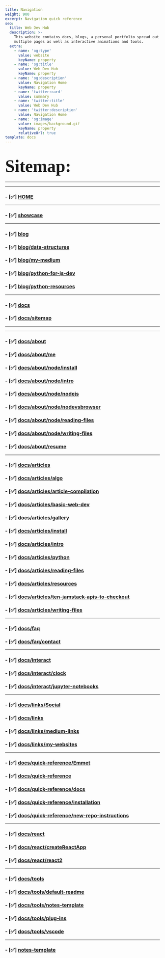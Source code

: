 ```yaml
---
title: Navigation
weight: 900
excerpt: Navigation quick reference
seo:
  title: Web Dev Hub
  description: >-
    This website contains docs, blogs, a personal portfolio spread out across
    multiple pages as well as interactive animations and tools.
  extra:
    - name: 'og:type'
      value: website
      keyName: property
    - name: 'og:title'
      value: Web Dev Hub
      keyName: property
    - name: 'og:description'
      value: Navigation Home
      keyName: property
    - name: 'twitter:card'
      value: summary
    - name: 'twitter:title'
      value: Web Dev Hub
    - name: 'twitter:description'
      value: Navigation Home
    - name: 'og:image'
      value: images/background.gif
      keyName: property
      relativeUrl: true
template: docs
---
```


# <span style="align-self:center;margin:auto; font-family:Papyrus; font-size:2em;">Sitemap:</span>

---

<div id="search"></div>

---

### - [✅] [HOME](https://bgoonz-blog.netlify.app/)

---

### - [✅] [showcase](https://bgoonz-blog.netlify.app/showcase/)

---

### - [✅] [blog](https://bgoonz-blog.netlify.app/blog/)

### - [✅] [blog/data-structures](https://bgoonz-blog.netlify.app/blog/data-structures/)

### - [✅] [blog/my-medium](https://bgoonz-blog.netlify.app/blog/my-medium/)

### - [✅] [blog/python-for-js-dev](https://bgoonz-blog.netlify.app/blog/python-for-js-dev/)

### - [✅] [blog/python-resources](https://bgoonz-blog.netlify.app/blog/python-resources/)

---

### - [✅] [docs](https://bgoonz-blog.netlify.app/docs/)

### - [✅] [docs/sitemap](https://bgoonz-blog.netlify.app/docs/sitemap/)

---

---

### - [✅] [docs/about](https://bgoonz-blog.netlify.app/docs/about/)

### - [✅] [docs/about/me](https://bgoonz-blog.netlify.app/docs/about/me/)

### - [✅] [docs/about/node/install](https://bgoonz-blog.netlify.app/docs/about/node/install/)

### - [✅] [docs/about/node/intro](https://bgoonz-blog.netlify.app/docs/about/node/intro/)

### - [✅] [docs/about/node/nodejs](https://bgoonz-blog.netlify.app/docs/about/node/nodejs/)

### - [✅] [docs/about/node/nodevsbrowser](https://bgoonz-blog.netlify.app/docs/about/node/nodevsbrowser/)

### - [✅] [docs/about/node/reading-files](https://bgoonz-blog.netlify.app/docs/about/node/reading-files/)

### - [✅] [docs/about/node/writing-files](https://bgoonz-blog.netlify.app/docs/about/node/writing-files/)

### - [✅] [docs/about/resume](https://bgoonz-blog.netlify.app/docs/about/resume/)

---

### - [✅] [docs/articles](https://bgoonz-blog.netlify.app/docs/articles/)

### - [✅] [docs/articles/algo](https://bgoonz-blog.netlify.app/docs/articles/algo/)

### - [✅] [docs/articles/article-compilation](https://bgoonz-blog.netlify.app/docs/articles/article-compilation/)

### - [✅] [docs/articles/basic-web-dev](https://bgoonz-blog.netlify.app/docs/articles/basic-web-dev/)

### - [✅] [docs/articles/gallery](https://bgoonz-blog.netlify.app/docs/articles/gallery/)

### - [✅] [docs/articles/install](https://bgoonz-blog.netlify.app/docs/articles/install/)

### - [✅] [docs/articles/intro](https://bgoonz-blog.netlify.app/docs/articles/intro/)

### - [✅] [docs/articles/python](https://bgoonz-blog.netlify.app/docs/articles/python/)

### - [✅] [docs/articles/reading-files](https://bgoonz-blog.netlify.app/docs/articles/reading-files/)

### - [✅] [docs/articles/resources](https://bgoonz-blog.netlify.app/docs/articles/resources/)

### - [✅] [docs/articles/ten-jamstack-apis-to-checkout](https://bgoonz-blog.netlify.app/docs/articles/ten-jamstack-apis-to-checkout/)

### - [✅] [docs/articles/writing-files](https://bgoonz-blog.netlify.app/docs/articles/writing-files/)

---

### - [✅] [docs/faq](https://bgoonz-blog.netlify.app/docs/faq/)

### - [✅] [docs/faq/contact](https://bgoonz-blog.netlify.app/docs/faq/contact/)

---

### - [✅] [docs/interact](https://bgoonz-blog.netlify.app/docs/interact/)

### - [✅] [docs/interact/clock](https://bgoonz-blog.netlify.app/docs/interact/clock/)

### - [✅] [docs/interact/jupyter-notebooks](https://bgoonz-blog.netlify.app/docs/interact/jupyter-notebooks/)

---

### - [✅] [docs/links/Social](https://bgoonz-blog.netlify.app/docs/links/Social/)

### - [✅] [docs/links](https://bgoonz-blog.netlify.app/docs/links/)

### - [✅] [docs/links/medium-links](https://bgoonz-blog.netlify.app/docs/links/medium-links/)

### - [✅] [docs/links/my-websites](https://bgoonz-blog.netlify.app/docs/links/my-websites/)

---

### - [✅] [docs/quick-reference/Emmet](https://bgoonz-blog.netlify.app/docs/quick-reference/Emmet/)

### - [✅] [docs/quick-reference](https://bgoonz-blog.netlify.app/docs/quick-reference/)

### - [✅] [docs/quick-reference/docs](https://bgoonz-blog.netlify.app/docs/quick-reference/docs/)

### - [✅] [docs/quick-reference/installation](https://bgoonz-blog.netlify.app/docs/quick-reference/installation/)

### - [✅] [docs/quick-reference/new-repo-instructions](https://bgoonz-blog.netlify.app/docs/quick-reference/new-repo-instructions/)

---

### - [✅] [docs/react](https://bgoonz-blog.netlify.app/docs/react/)

### - [✅] [docs/react/createReactApp](https://bgoonz-blog.netlify.app/docs/react/createReactApp/)

### - [✅] [docs/react/react2](https://bgoonz-blog.netlify.app/docs/react/react2/)

---

### - [✅] [docs/tools](https://bgoonz-blog.netlify.app/docs/tools/)

### - [✅] [docs/tools/default-readme](https://bgoonz-blog.netlify.app/docs/tools/default-readme/)

### - [✅] [docs/tools/notes-template](https://bgoonz-blog.netlify.app/docs/tools/notes-template/)

### - [✅] [docs/tools/plug-ins](https://bgoonz-blog.netlify.app/docs/tools/plug-ins/)

### - [✅] [docs/tools/vscode](https://bgoonz-blog.netlify.app/docs/tools/vscode/)

---

### - [✅] [notes-template](https://bgoonz-blog.netlify.app/notes-template/)
